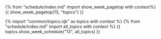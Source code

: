 {% from "schedule/index.md" import show_week_pagetop with context%}
{{ show_week_pagetop(13, "topics") }}

{% import "common/topics.njk" as topics with context %}
{% from "schedule/index.md" import all_topics with context %}
{{ topics.show_week_schedule("13", all_topics) }}